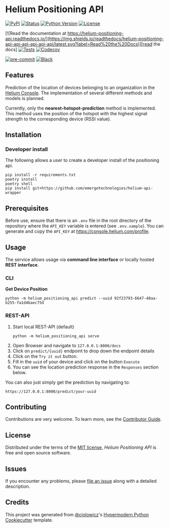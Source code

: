 # Helium Positioning API

[![PyPI](https://img.shields.io/pypi/v/helium-positioning-api.svg)][pypi_]
[![Status](https://img.shields.io/pypi/status/helium-positioning-api.svg)][status]
[![Python Version](https://img.shields.io/pypi/pyversions/helium-positioning-api)][python version]
[![License](https://img.shields.io/pypi/l/helium-positioning-api)][license]

[![Read the documentation at https://helium-positioning-api.readthedocs.io/](https://img.shields.io/readthedocs/helium-positioning-api-api-api-api-api-api/latest.svg?label=Read%20the%20Docs)][read the docs]
[![Tests](https://github.com/emergotechnologies/helium-positioning-api/workflows/Tests/badge.svg)][tests]
[![Codecov](https://codecov.io/gh/emergotechnologies/helium-positioning-api/branch/main/graph/badge.svg)][codecov]

[![pre-commit](https://img.shields.io/badge/pre--commit-enabled-brightgreen?logo=pre-commit&logoColor=white)][pre-commit]
[![Black](https://img.shields.io/badge/code%20style-black-000000.svg)][black]

[pypi_]: https://pypi.org/project/helium-positioning-api/
[status]: https://pypi.org/project/helium-positioning-api/
[python version]: https://pypi.org/project/helium-positioning-api
[read the docs]: https://helium-positioning-api.readthedocs.io/
[tests]: https://github.com/emergotechnologies/helium-positioning-api/actions?workflow=Tests
[codecov]: https://app.codecov.io/gh/emergotechnologies/helium-positioning-api
[pre-commit]: https://github.com/pre-commit/pre-commit
[black]: https://github.com/psf/black

## Features

Prediction of the location of devices belonging to an organization in the [Helium Console](https://console.helium.com/). The implementation of several different methods and models is planned.

Currently, only the **nearest-hotspot-prediction** method is implemented. This method uses the position of the hotspot with the highest signal strength to the corresponding device (RSSI value).

## Installation

### Developer install

The following allows a user to create a developer install of the positioning api.

```console
pip install -r requirements.txt
poetry install
poetry shell
pip install git+https://github.com/emergotechnologies/helium-api-wrapper
```

## Prerequisites

Before use, ensure that there is an `.env` file in the root directory of the repository where the `API_KEY` variable is entered (see `.env.sample`). You can generate and copy the `API_KEY` at https://console.helium.com/profile.

## Usage

The service allows usage via **command line interface** or locally hosted **REST interface**.

### CLI

**Get Device Position**

```
python -m helium_positioning_api predict --uuid 92f23793-6647-40aa-b255-fa1d4baec75d
```

### REST-API

1. Start local REST-API (default)
   ```
   python -m helium_positioning_api serve
   ```
2. Open Browser and navigate to `127.0.0.1:8000/docs`
3. Click on `predict/{uuid}` endpoint to drop down the endpoint details
4. Click on the `Try it out` button.
5. Fill in the `uuid` of your device and click on the button `Execute`
6. You can see the location prediction response in the `Responses` section below.

You can also just simply get the prediction by navigating to:

```
https://127.0.0.1:8000/predict/your-uuid
```

## Contributing

Contributions are very welcome.
To learn more, see the [Contributor Guide].

## License

Distributed under the terms of the [MIT license][license],
_Helium Positioning API_ is free and open source software.

## Issues

If you encounter any problems,
please [file an issue] along with a detailed description.

## Credits

This project was generated from [@cjolowicz]'s [Hypermodern Python Cookiecutter] template.

[@cjolowicz]: https://github.com/cjolowicz
[pypi]: https://pypi.org/
[hypermodern python cookiecutter]: https://github.com/cjolowicz/cookiecutter-hypermodern-python
[file an issue]: https://github.com/emergotechnologies/helium-positioning-api/issues
[pip]: https://pip.pypa.io/

<!-- github-only -->

[license]: https://github.com/emergotechnologies/helium-positioning-api/blob/main/LICENSE
[contributor guide]: https://github.com/emergotechnologies/helium-positioning-api/blob/main/CONTRIBUTING.md
[command-line reference]: https://helium-positioning-api.readthedocs.io/en/latest/usage.html
